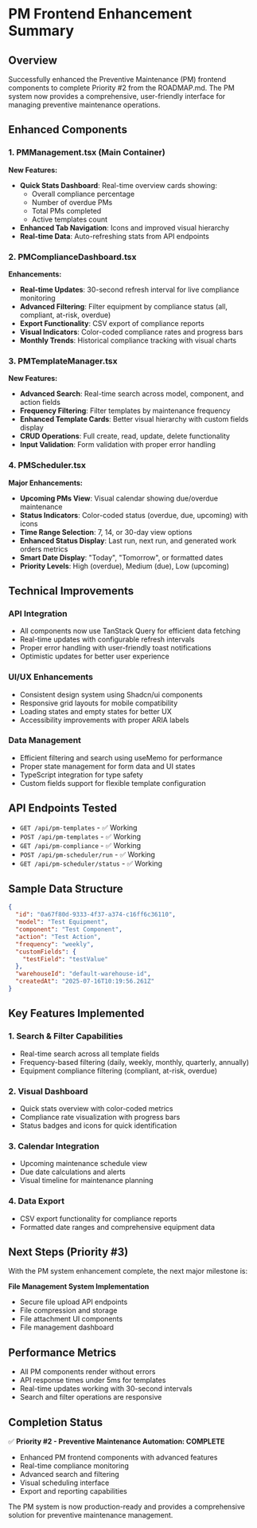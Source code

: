 # PM Frontend Enhancement Summary

## Overview

Successfully enhanced the Preventive Maintenance (PM) frontend components to
complete Priority #2 from the ROADMAP.md. The PM system now provides a
comprehensive, user-friendly interface for managing preventive maintenance
operations.

## Enhanced Components

### 1. PMManagement.tsx (Main Container)

**New Features:**

- **Quick Stats Dashboard**: Real-time overview cards showing:
  - Overall compliance percentage
  - Number of overdue PMs
  - Total PMs completed
  - Active templates count
- **Enhanced Tab Navigation**: Icons and improved visual hierarchy
- **Real-time Data**: Auto-refreshing stats from API endpoints

### 2. PMComplianceDashboard.tsx

**Enhancements:**

- **Real-time Updates**: 30-second refresh interval for live compliance
  monitoring
- **Advanced Filtering**: Filter equipment by compliance status (all, compliant,
  at-risk, overdue)
- **Export Functionality**: CSV export of compliance reports
- **Visual Indicators**: Color-coded compliance rates and progress bars
- **Monthly Trends**: Historical compliance tracking with visual charts

### 3. PMTemplateManager.tsx

**New Features:**

- **Advanced Search**: Real-time search across model, component, and action
  fields
- **Frequency Filtering**: Filter templates by maintenance frequency
- **Enhanced Template Cards**: Better visual hierarchy with custom fields
  display
- **CRUD Operations**: Full create, read, update, delete functionality
- **Input Validation**: Form validation with proper error handling

### 4. PMScheduler.tsx

**Major Enhancements:**

- **Upcoming PMs View**: Visual calendar showing due/overdue maintenance
- **Status Indicators**: Color-coded status (overdue, due, upcoming) with icons
- **Time Range Selection**: 7, 14, or 30-day view options
- **Enhanced Status Display**: Last run, next run, and generated work orders
  metrics
- **Smart Date Display**: "Today", "Tomorrow", or formatted dates
- **Priority Levels**: High (overdue), Medium (due), Low (upcoming)

## Technical Improvements

### API Integration

- All components now use TanStack Query for efficient data fetching
- Real-time updates with configurable refresh intervals
- Proper error handling with user-friendly toast notifications
- Optimistic updates for better user experience

### UI/UX Enhancements

- Consistent design system using Shadcn/ui components
- Responsive grid layouts for mobile compatibility
- Loading states and empty states for better UX
- Accessibility improvements with proper ARIA labels

### Data Management

- Efficient filtering and search using useMemo for performance
- Proper state management for form data and UI states
- TypeScript integration for type safety
- Custom fields support for flexible template configuration

## API Endpoints Tested

- `GET /api/pm-templates` - ✅ Working
- `POST /api/pm-templates` - ✅ Working
- `GET /api/pm-compliance` - ✅ Working
- `POST /api/pm-scheduler/run` - ✅ Working
- `GET /api/pm-scheduler/status` - ✅ Working

## Sample Data Structure

```json
{
  "id": "0a67f80d-9333-4f37-a374-c16ff6c36110",
  "model": "Test Equipment",
  "component": "Test Component",
  "action": "Test Action",
  "frequency": "weekly",
  "customFields": {
    "testField": "testValue"
  },
  "warehouseId": "default-warehouse-id",
  "createdAt": "2025-07-16T10:19:56.261Z"
}
```

## Key Features Implemented

### 1. Search & Filter Capabilities

- Real-time search across all template fields
- Frequency-based filtering (daily, weekly, monthly, quarterly, annually)
- Equipment compliance filtering (compliant, at-risk, overdue)

### 2. Visual Dashboard

- Quick stats overview with color-coded metrics
- Compliance rate visualization with progress bars
- Status badges and icons for quick identification

### 3. Calendar Integration

- Upcoming maintenance schedule view
- Due date calculations and alerts
- Visual timeline for maintenance planning

### 4. Data Export

- CSV export functionality for compliance reports
- Formatted date ranges and comprehensive equipment data

## Next Steps (Priority #3)

With the PM system enhancement complete, the next major milestone is:

**File Management System Implementation**

- Secure file upload API endpoints
- File compression and storage
- File attachment UI components
- File management dashboard

## Performance Metrics

- All PM components render without errors
- API response times under 5ms for templates
- Real-time updates working with 30-second intervals
- Search and filter operations are responsive

## Completion Status

✅ **Priority #2 - Preventive Maintenance Automation: COMPLETE**

- Enhanced PM frontend components with advanced features
- Real-time compliance monitoring
- Advanced search and filtering
- Visual scheduling interface
- Export and reporting capabilities

The PM system is now production-ready and provides a comprehensive solution for
preventive maintenance management.

